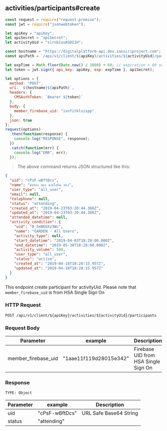 ## activities/participants#create

```javascript
const request = require("request-promise");
const jwt = require("jsonwebtoken");

let apiKey = "apiKey";
let apiSecret = "apiSecret";
let activityUid = "sirnbiusASDIIH";

const hostname = "https://digitalplatform-api.dev.sansiriproject.com";
const apiPath = `/api/v1/client/${apiKey}/activities/${activityUid}/participants`;

let expTime = Math.floor(Date.now() / 1000) + 60; // expiration + 60 seconds
let token = jwt.sign({ api_key: apiKey, exp: expTime }, apiSecret);

let options = {
  method: "POST",
  uri: `${hostname}${apiPath}`,
  headers: {
    CMSAuthToken: `Bearer ${token}`
  },
  body: {
    member_firebase_uid: "ivnfitklsispp"
  },
  json: true
};
request(options)
  .then(function(response) {
    console.log("RESPONSE", response);
  })
  .catch(function(err) {
    console.log("ERR", err);
  });
```

> The above command returns JSON structured like this:

```json
{
  "uid": "cPsF-wBftDcs",
  "name": "ชอร์ตง ฮอง นายโฮยิน ฮอง",
  "user_type": "all_user",
  "email": null,
  "telephone": null,
  "status": "attending",
  "created_at": "2019-04-23T03:20:44.388Z",
  "updated_at": "2019-04-23T03:20:44.388Z",
  "attended_datetime": null,
  "activity_condition": {
    "uid": "0_5eB6GXz3Wc",
    "name": "GARDEN - All Users",
    "activity_type": null,
    "start_datetime": "2019-04-03T18:28:00.000Z",
    "end_datetime": "2019-05-30T18:28:00.000Z",
    "activity_volume": 500,
    "user_type": "all_user",
    "status": "active",
    "created_at": "2019-04-18T18:28:15.957Z",
    "updated_at": "2019-04-18T18:28:15.957Z"
  }
}
```

This endpoint create participant for activityUid.
Please note that `member_firebase_uid` is from HSA Single Sign On

### HTTP Request

`POST /api/v1/client/${apiKey}/activities/${activityUid}/participants`

### Request Body

| Parameter           | example                | Description                          |
| ------------------- | ---------------------- | ------------------------------------ |
| member_firebase_uid | "1aae11f119d28015e342" | Firebase UID from HSA Single Sign On |

### Response

`TYPE: Object`

| Parameter | example        | Description            |
| --------- | -------------- | ---------------------- |
| uid       | "cPsF-wBftDcs" | URL Safe Base64 String |
| status    | "attending"    |                        |
